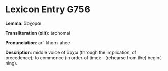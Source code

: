 # Lexicon Entry G756

**Lemma**: ἄρχομαι

**Transliteration (xlit)**: árchomai

**Pronunciation**: ar'-khom-ahee

**Description**:
middle voice of ἄρχω (through the implication, of precedence); to commence (in order of time):--(rehearse from the) begin(-ning).

